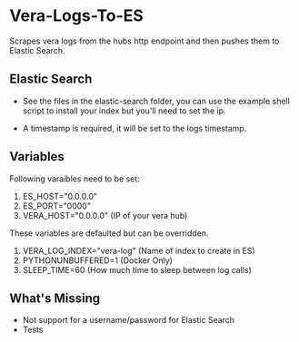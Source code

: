 # Vera-Logs-To-ES
Scrapes vera logs from the hubs http endpoint and then pushes them to Elastic Search.

## Elastic Search
- See the files in the elastic-search folder, you can use the example shell script to install your index but you'll need to set the ip.

- A timestamp is required, it will be set to the logs timestamp.

## Variables
Following varaibles need to be set:

1. ES_HOST="0.0.0.0"
2. ES_PORT="0000"
3. VERA_HOST="0.0.0.0"         (IP of your vera hub)

These variables are defaulted but can be overridden.

1. VERA_LOG_INDEX="vera-log"   (Name of index to create in ES)
2. PYTHONUNBUFFERED=1          (Docker Only)
3. SLEEP_TIME=60               (How much time to sleep between log calls)

## What's Missing
- Not support for a username/password for Elastic Search
- Tests